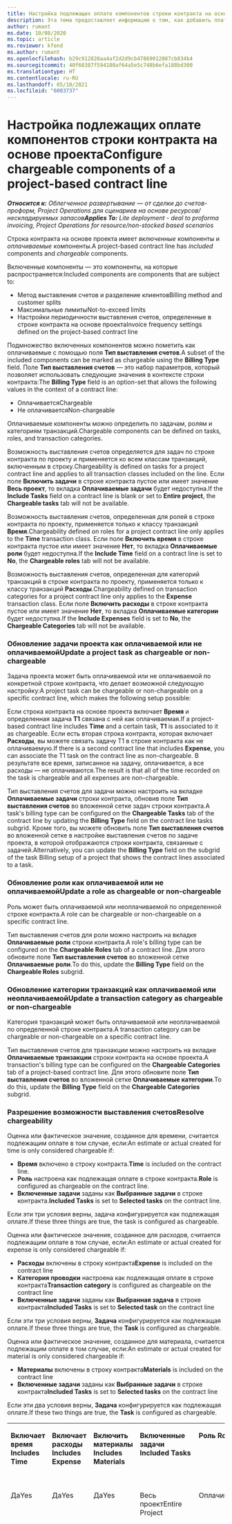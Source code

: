 ```yaml
---
title: Настройка подлежащих оплате компонентов строки контракта на основе проекта
description: Эта тема предоставляет информацию о том, как добавить платные компоненты в строки контракта в Project Operations.
author: rumant
ms.date: 10/08/2020
ms.topic: article
ms.reviewer: kfend
ms.author: rumant
ms.openlocfilehash: b29c912828aa4af2d2d9cb47869012087cb834b4
ms.sourcegitcommit: 40f68387f594180af64a5e5c748b6efa188bd300
ms.translationtype: HT
ms.contentlocale: ru-RU
ms.lasthandoff: 05/10/2021
ms.locfileid: "6003737"
---
```

# <a name="configure-chargeable-components-of-a-project-based-contract-line"></a><span data-ttu-id="ccaec-103">Настройка подлежащих оплате компонентов строки контракта на основе проекта</span><span class="sxs-lookup"><span data-stu-id="ccaec-103">Configure chargeable components of a project-based contract line</span></span>

<span data-ttu-id="ccaec-104">_**Относится к:** Облегченное развертывание — от сделки до счетов-проформ, Project Operations для сценариев на основе ресурсов/нескладируемых запасов_</span><span class="sxs-lookup"><span data-stu-id="ccaec-104">_**Applies To:** Lite deployment - deal to proforma invoicing, Project Operations for resource/non-stocked based scenarios_</span></span>

<span data-ttu-id="ccaec-105">Строка контракта на основе проекта имеет *включенные* компоненты и *оплачиваемые* компоненты.</span><span class="sxs-lookup"><span data-stu-id="ccaec-105">A project-based contract line has *included* components and *chargeable* components.</span></span>

<span data-ttu-id="ccaec-106">Включенные компоненты — это компоненты, на которые распространяется:</span><span class="sxs-lookup"><span data-stu-id="ccaec-106">Included components are components that are subject to:</span></span>

  - <span data-ttu-id="ccaec-107">Метод выставления счетов и разделение клиентов</span><span class="sxs-lookup"><span data-stu-id="ccaec-107">Billing method and customer splits</span></span>
  - <span data-ttu-id="ccaec-108">Максимальные лимиты</span><span class="sxs-lookup"><span data-stu-id="ccaec-108">Not-to-exceed limits</span></span> 
  - <span data-ttu-id="ccaec-109">Настройки периодичности выставления счетов, определенные в строке контракта на основе проекта</span><span class="sxs-lookup"><span data-stu-id="ccaec-109">Invoice frequency settings defined on the project-based contract line</span></span>

<span data-ttu-id="ccaec-110">Подмножество включенных компонентов можно пометить как оплачиваемые с помощью поля **Тип выставления счетов**.</span><span class="sxs-lookup"><span data-stu-id="ccaec-110">A subset of the included components can be marked as chargeable using the **Billing Type** field.</span></span> <span data-ttu-id="ccaec-111">Поле **Тип выставления счетов** — это набор параметров, который позволяет использовать следующие значения в контексте строки контракта:</span><span class="sxs-lookup"><span data-stu-id="ccaec-111">The **Billing Type** field is an option-set that allows the following values in the context of a contract line:</span></span>

  - <span data-ttu-id="ccaec-112">Оплачивается</span><span class="sxs-lookup"><span data-stu-id="ccaec-112">Chargeable</span></span>
  - <span data-ttu-id="ccaec-113">Не оплачивается</span><span class="sxs-lookup"><span data-stu-id="ccaec-113">Non-chargeable</span></span>

<span data-ttu-id="ccaec-114">Оплачиваемые компоненты можно определить по задачам, ролям и категориям транзакций.</span><span class="sxs-lookup"><span data-stu-id="ccaec-114">Chargeable components can be defined on tasks, roles, and transaction categories.</span></span>

<span data-ttu-id="ccaec-115">Возможность выставления счетов определяется для задач по строке контракта по проекту и применяется ко всем классам транзакций, включенным в строку.</span><span class="sxs-lookup"><span data-stu-id="ccaec-115">Chargeability is defined on tasks for a project contract line and applies to all transaction classes included on the line.</span></span> <span data-ttu-id="ccaec-116">Если поле **Включить задачи** в строке контракта пустое или имеет значение **Весь проект**, то вкладка **Оплачиваемые задачи** будет недоступна.</span><span class="sxs-lookup"><span data-stu-id="ccaec-116">If the **Include Tasks** field on a contract line is blank or set to **Entire project**, the **Chargeable tasks** tab will not be available.</span></span>

<span data-ttu-id="ccaec-117">Возможность выставления счетов, определенная для ролей в строке контракта по проекту, применяется только к классу транзакций **Время**.</span><span class="sxs-lookup"><span data-stu-id="ccaec-117">Chargeability defined on roles for a project contract line only applies to the **Time** transaction class.</span></span> <span data-ttu-id="ccaec-118">Если поле **Включить время** в строке контракта пустое или имеет значение **Нет**, то вкладка **Оплачиваемые роли** будет недоступна.</span><span class="sxs-lookup"><span data-stu-id="ccaec-118">If the **Include Time** field on a contract line is set to **No**, the **Chargeable roles** tab will not be available.</span></span>

<span data-ttu-id="ccaec-119">Возможность выставления счетов, определенная для категорий транзакций в строке контракта по проекту, применяется только к классу транзакций **Расходы**.</span><span class="sxs-lookup"><span data-stu-id="ccaec-119">Chargeability defined on transaction categories for a project contract line only applies to the **Expense** transaction class.</span></span> <span data-ttu-id="ccaec-120">Если поле **Включить расходы** в строке контракта пустое или имеет значение **Нет**, то вкладка **Оплачиваемые категории** будет недоступна.</span><span class="sxs-lookup"><span data-stu-id="ccaec-120">If the **Include Expenses** field is set to **No**, the **Chargeable Categories** tab will not be available.</span></span>

### <a name="update-a-project-task-as-chargeable-or-non-chargeable"></a><span data-ttu-id="ccaec-121">Обновление задачи проекта как оплачиваемой или не оплачиваемой</span><span class="sxs-lookup"><span data-stu-id="ccaec-121">Update a project task as chargeable or non-chargeable</span></span>

<span data-ttu-id="ccaec-122">Задача проекта может быть оплачиваемой или не оплачиваемой по конкретной строке контракта, что делает возможной следующую настройку:</span><span class="sxs-lookup"><span data-stu-id="ccaec-122">A project task can be chargeable or non-chargeable on a specific contract line, which makes the following setup possible:</span></span>

<span data-ttu-id="ccaec-123">Если строка контракта на основе проекта включает **Время** и определенная задача **T1** связана с ней как оплачиваемая.</span><span class="sxs-lookup"><span data-stu-id="ccaec-123">If a project-based contract line includes **Time** and a certain task, **T1** is associated to it as chargeable.</span></span> <span data-ttu-id="ccaec-124">Если есть вторая строка контракта, которая включает **Расходы**, вы можете связать задачу T1 в строке контракта как не оплачиваемую.</span><span class="sxs-lookup"><span data-stu-id="ccaec-124">If there is a second contract line that includes **Expense**, you can associate the T1 task on the contract line as non-chargeable.</span></span> <span data-ttu-id="ccaec-125">В результате все время, записанное на задачу, оплачивается, а все расходы — не оплачиваются.</span><span class="sxs-lookup"><span data-stu-id="ccaec-125">The result is that all of the time recorded on the task is chargeable and all expenses are non-chargeable.</span></span>

<span data-ttu-id="ccaec-126">Тип выставления счетов для задачи можно настроить на вкладке **Оплачиваемые задачи** строки контракта, обновив поле **Тип выставления счетов** во вложенной сетке задач строки контракта.</span><span class="sxs-lookup"><span data-stu-id="ccaec-126">A task's billing type can be configured on the **Chargeable Tasks** tab of the contract line by updating the **Billing Type** field on the contract line tasks subgrid.</span></span> <span data-ttu-id="ccaec-127">Кроме того, вы можете обновить поле **Тип выставления счетов** во вложенной сетке в настройке выставления счетов по задаче проекта, в которой отображаются строки контракта, связанные с задачей.</span><span class="sxs-lookup"><span data-stu-id="ccaec-127">Alternatively, you can update the **Billing Type** field on the subgrid of the task Billing setup of a project that shows the contract lines associated to a task.</span></span>

### <a name="update-a-role-as-chargeable-or-non-chargeable"></a><span data-ttu-id="ccaec-128">Обновление роли как оплачиваемой или не оплачиваемой</span><span class="sxs-lookup"><span data-stu-id="ccaec-128">Update a role as chargeable or non-chargeable</span></span>

<span data-ttu-id="ccaec-129">Роль может быть оплачиваемой или неоплачиваемой по определенной строке контракта.</span><span class="sxs-lookup"><span data-stu-id="ccaec-129">A role can be chargeable or non-chargeable on a specific contract line.</span></span>

<span data-ttu-id="ccaec-130">Тип выставления счетов для роли можно настроить на вкладке **Оплачиваемые роли** строки контракта.</span><span class="sxs-lookup"><span data-stu-id="ccaec-130">A role's billing type can be configured on the **Chargeable Roles** tab of a contract line.</span></span> <span data-ttu-id="ccaec-131">Для этого обновите поле **Тип выставления счетов** во вложенной сетке **Оплачиваемые роли**.</span><span class="sxs-lookup"><span data-stu-id="ccaec-131">To do this, update the **Billing Type** field on the **Chargeable Roles** subgrid.</span></span>

### <a name="update-a-transaction-category-as-chargeable-or-non-chargeable"></a><span data-ttu-id="ccaec-132">Обновление категории транзакций как оплачиваемой или неоплачиваемой</span><span class="sxs-lookup"><span data-stu-id="ccaec-132">Update a transaction category as chargeable or non-chargeable</span></span>

<span data-ttu-id="ccaec-133">Категория транзакций может быть оплачиваемой или неоплачиваемой по определенной строке контракта.</span><span class="sxs-lookup"><span data-stu-id="ccaec-133">A transaction category can be chargeable or non-chargeable on a specific contract line.</span></span>

<span data-ttu-id="ccaec-134">Тип выставления счетов для транзакции можно настроить на вкладке **Оплачиваемые транзакции** строки контракта на основе проекта.</span><span class="sxs-lookup"><span data-stu-id="ccaec-134">A transaction's billing type can be configured on the **Chargeable Categories** tab of a project-based contract line.</span></span> <span data-ttu-id="ccaec-135">Для этого обновите поле **Тип выставления счетов** во вложенной сетке **Оплачиваемые категории**.</span><span class="sxs-lookup"><span data-stu-id="ccaec-135">To do this, update the **Billing Type** field on the **Chargeable Categories** subgrid.</span></span>

### <a name="resolve-chargeability"></a><span data-ttu-id="ccaec-136">Разрешение возможности выставления счетов</span><span class="sxs-lookup"><span data-stu-id="ccaec-136">Resolve chargeability</span></span>

<span data-ttu-id="ccaec-137">Оценка или фактическое значение, созданное для времени, считается подлежащим оплате в том случае, если:</span><span class="sxs-lookup"><span data-stu-id="ccaec-137">An estimate or actual created for time is only considered chargeable if:</span></span>

   - <span data-ttu-id="ccaec-138">**Время** включено в строку контракта.</span><span class="sxs-lookup"><span data-stu-id="ccaec-138">**Time** is included on the contract line.</span></span>
   - <span data-ttu-id="ccaec-139">**Роль** настроена как подлежащая оплате в строке контракта.</span><span class="sxs-lookup"><span data-stu-id="ccaec-139">**Role** is configured as chargeable on the contract line.</span></span>
   - <span data-ttu-id="ccaec-140">**Включенные задачи** заданы как **Выбранные задачи** в строке контракта.</span><span class="sxs-lookup"><span data-stu-id="ccaec-140">**Included Tasks** is set to **Selected tasks** on the contract line.</span></span>
 
 <span data-ttu-id="ccaec-141">Если эти три условия верны, задача конфигурируется как подлежащая оплате.</span><span class="sxs-lookup"><span data-stu-id="ccaec-141">If these three things are true, the task is configured as chargeable.</span></span> 

<span data-ttu-id="ccaec-142">Оценка или фактическое значение, созданное для расходов, считается подлежащим оплате в том случае, если:</span><span class="sxs-lookup"><span data-stu-id="ccaec-142">An estimate or actual created for expense is only considered chargeable if:</span></span>

   - <span data-ttu-id="ccaec-143">**Расходы** включены в строку контракта</span><span class="sxs-lookup"><span data-stu-id="ccaec-143">**Expense** is included on the contract line</span></span>
   - <span data-ttu-id="ccaec-144">**Категория проводки** настроена как подлежащая оплате в строке контракта</span><span class="sxs-lookup"><span data-stu-id="ccaec-144">**Transaction category** is configured as chargeable on the contract line</span></span>
   - <span data-ttu-id="ccaec-145">**Включенные задачи** заданы как **Выбранная задача** в строке контракта</span><span class="sxs-lookup"><span data-stu-id="ccaec-145">**Included Tasks** is set to **Selected task** on the contract line</span></span>
  
 <span data-ttu-id="ccaec-146">Если эти три условия верны, **Задача** конфигурируется как подлежащая оплате.</span><span class="sxs-lookup"><span data-stu-id="ccaec-146">If these three things are true, the **Task** is configured as chargeable.</span></span> 

<span data-ttu-id="ccaec-147">Оценка или фактическое значение, созданное для материала, считается подлежащим оплате в том случае, если:</span><span class="sxs-lookup"><span data-stu-id="ccaec-147">An estimate or actual created for material is only considered chargeable if:</span></span>

   - <span data-ttu-id="ccaec-148">**Материалы** включены в строку контракта</span><span class="sxs-lookup"><span data-stu-id="ccaec-148">**Materials** is included on the contract line</span></span>
   - <span data-ttu-id="ccaec-149">**Включенные задачи** заданы как **Выбранные задачи** в строке контракта</span><span class="sxs-lookup"><span data-stu-id="ccaec-149">**Included Tasks** is set to **Selected tasks** on the contract line</span></span>

<span data-ttu-id="ccaec-150">Если эти два условия верны, **Задача** конфигурируется как подлежащая оплате.</span><span class="sxs-lookup"><span data-stu-id="ccaec-150">If these two things are true, the **Task** is configured as chargeable.</span></span> 

<table border="0" cellspacing="0" cellpadding="0">
    <tbody>
        <tr>
            <td width="70" valign="top">
                <p><span data-ttu-id="ccaec-151">
                    <strong>Включает время</strong>
                </span><span class="sxs-lookup"><span data-stu-id="ccaec-151">
                    <strong>Includes Time</strong>
                </span></span></p>
            </td>
            <td width="78" valign="top">
                <p><span data-ttu-id="ccaec-152">
                    <strong>Включает расходы</strong>
                    <strong></strong>
                </span><span class="sxs-lookup"><span data-stu-id="ccaec-152">
                    <strong>Includes Expense</strong>
                    <strong></strong>
                </span></span></p>
            </td>
            <td width="63" valign="top">
                <p><span data-ttu-id="ccaec-153">
                    <strong>Включить материалы</strong>
                    <strong></strong>
                </span><span class="sxs-lookup"><span data-stu-id="ccaec-153">
                    <strong>Includes Materials</strong>
                    <strong></strong>
                </span></span></p>
            </td>
            <td width="75" valign="top">
                <p><span data-ttu-id="ccaec-154">
                    <strong>Включенные задачи</strong>
                    <strong></strong>
                </span><span class="sxs-lookup"><span data-stu-id="ccaec-154">
                    <strong>Included Tasks</strong>
                    <strong></strong>
                </span></span></p>
            </td>
            <td width="65" valign="top">
                <p><span data-ttu-id="ccaec-155">
                    <strong>Роль</strong>
                    <strong></strong>
                </span><span class="sxs-lookup"><span data-stu-id="ccaec-155">
                    <strong>Role</strong>
                    <strong></strong>
                </span></span></p>
            </td>
            <td width="70" valign="top">
                <p><span data-ttu-id="ccaec-156">
                    <strong>Категория</strong>
                    <strong></strong>
                </span><span class="sxs-lookup"><span data-stu-id="ccaec-156">
                    <strong>Category</strong>
                    <strong></strong>
                </span></span></p>
            </td>
            <td width="65" valign="top">
                <p><span data-ttu-id="ccaec-157">
                    <strong>Задача</strong>
                    <strong></strong>
                </span><span class="sxs-lookup"><span data-stu-id="ccaec-157">
                    <strong>Task</strong>
                    <strong></strong>
                </span></span></p>
            </td>
            <td width="350" valign="top">
                <p><span data-ttu-id="ccaec-158">
                    <strong>Влияние возможности оплаты</strong>
                </span><span class="sxs-lookup"><span data-stu-id="ccaec-158">
                    <strong>Chargeability impact</strong>
                </span></span></p>
            </td>
        </tr>
        <tr>
            <td width="70" valign="top">
                <p>
<span data-ttu-id="ccaec-159">Да</span><span class="sxs-lookup"><span data-stu-id="ccaec-159">Yes</span></span> </p>
            </td>
            <td width="78" valign="top">
                <p>
<span data-ttu-id="ccaec-160">Да</span><span class="sxs-lookup"><span data-stu-id="ccaec-160">Yes</span></span> </p>
            </td>
            <td width="63" valign="top">
                <p>
<span data-ttu-id="ccaec-161">Да</span><span class="sxs-lookup"><span data-stu-id="ccaec-161">Yes</span></span> </p>
            </td>
            <td width="75" valign="top">
                <p>
<span data-ttu-id="ccaec-162">Весь проект</span><span class="sxs-lookup"><span data-stu-id="ccaec-162">Entire Project</span></span> </p>
            </td>
            <td width="65" valign="top">
                <p>
<span data-ttu-id="ccaec-163">Оплачивается</span><span class="sxs-lookup"><span data-stu-id="ccaec-163">Chargeable</span></span> </p>
            </td>
            <td width="70" valign="top">
                <p>
<span data-ttu-id="ccaec-164">Оплачивается</span><span class="sxs-lookup"><span data-stu-id="ccaec-164">Chargeable</span></span> </p>
            </td>
            <td width="65" valign="top">
                <p>
<span data-ttu-id="ccaec-165">Не может быть установлено</span><span class="sxs-lookup"><span data-stu-id="ccaec-165">Can't be set</span></span> </p>
            </td>
            <td width="350" valign="top">
                <p>
<span data-ttu-id="ccaec-166">Выставление счетов за фактическое время: <strong>Оплачивается</strong>
                </span><span class="sxs-lookup"><span data-stu-id="ccaec-166">Billing on a time actual: <strong>Chargeable</strong>
                </span></span></p>
                <p>
<span data-ttu-id="ccaec-167">Тип выставления счетов за фактические расходы: <strong>Оплачивается</strong>
                </span><span class="sxs-lookup"><span data-stu-id="ccaec-167">Billing type on expense actual: <strong>Chargeable</strong>
                </span></span></p>
                <p>
<span data-ttu-id="ccaec-168">Тип выставления счетов за фактические материалы: <strong>Оплачивается</strong>
                </span><span class="sxs-lookup"><span data-stu-id="ccaec-168">Billing type on material actual: <strong>Chargeable</strong>
                </span></span></p>
            </td>
        </tr>
        <tr>
            <td width="70" valign="top">
                <p>
<span data-ttu-id="ccaec-169">Да</span><span class="sxs-lookup"><span data-stu-id="ccaec-169">Yes</span></span> </p>
            </td>
            <td width="78" valign="top">
                <p>
<span data-ttu-id="ccaec-170">Да</span><span class="sxs-lookup"><span data-stu-id="ccaec-170">Yes</span></span> </p>
            </td>
            <td width="63" valign="top">
                <p>
<span data-ttu-id="ccaec-171">Да</span><span class="sxs-lookup"><span data-stu-id="ccaec-171">Yes</span></span> </p>
            </td>
            <td width="75" valign="top">
                <p>
<span data-ttu-id="ccaec-172">Только выбранные задачи</span><span class="sxs-lookup"><span data-stu-id="ccaec-172">Selected tasks only</span></span> </p>
            </td>
            <td width="65" valign="top">
                <p>
<span data-ttu-id="ccaec-173">Оплачивается</span><span class="sxs-lookup"><span data-stu-id="ccaec-173">Chargeable</span></span> </p>
            </td>
            <td width="70" valign="top">
                <p>
<span data-ttu-id="ccaec-174">Оплачивается</span><span class="sxs-lookup"><span data-stu-id="ccaec-174">Chargeable</span></span> </p>
            </td>
            <td width="65" valign="top">
                <p>
<span data-ttu-id="ccaec-175">Оплачивается</span><span class="sxs-lookup"><span data-stu-id="ccaec-175">Chargeable</span></span> </p>
            </td>
            <td width="350" valign="top">
                <p>
<span data-ttu-id="ccaec-176">Выставление счетов за фактическое время: <strong>Оплачивается</strong>
                </span><span class="sxs-lookup"><span data-stu-id="ccaec-176">Billing on a time actual: <strong>Chargeable</strong>
                </span></span></p>
                <p>
<span data-ttu-id="ccaec-177">Тип выставления счетов за фактические расходы: <strong>Оплачивается</strong>
                </span><span class="sxs-lookup"><span data-stu-id="ccaec-177">Billing type on expense actual: <strong>Chargeable</strong>
                </span></span></p>
                <p>
<span data-ttu-id="ccaec-178">Тип выставления счетов за фактические материалы: <strong>Оплачивается</strong>
                </span><span class="sxs-lookup"><span data-stu-id="ccaec-178">Billing type on material actual: <strong>Chargeable</strong>
                </span></span></p>
            </td>
        </tr>
        <tr>
            <td width="70" valign="top">
                <p>
<span data-ttu-id="ccaec-179">Да</span><span class="sxs-lookup"><span data-stu-id="ccaec-179">Yes</span></span> </p>
            </td>
            <td width="78" valign="top">
                <p>
<span data-ttu-id="ccaec-180">Да</span><span class="sxs-lookup"><span data-stu-id="ccaec-180">Yes</span></span> </p>
            </td>
            <td width="63" valign="top">
                <p>
<span data-ttu-id="ccaec-181">Да</span><span class="sxs-lookup"><span data-stu-id="ccaec-181">Yes</span></span> </p>
            </td>
            <td width="75" valign="top">
                <p>
<span data-ttu-id="ccaec-182">Только выбранные задачи</span><span class="sxs-lookup"><span data-stu-id="ccaec-182">Selected tasks only</span></span> </p>
            </td>
            <td width="65" valign="top">
                <p><span data-ttu-id="ccaec-183">
                    <strong>Не оплачивается</strong>
                </span><span class="sxs-lookup"><span data-stu-id="ccaec-183">
                    <strong>Non - Chargeable</strong>
                </span></span></p>
            </td>
            <td width="70" valign="top">
                <p>
<span data-ttu-id="ccaec-184">Оплачивается</span><span class="sxs-lookup"><span data-stu-id="ccaec-184">Chargeable</span></span> </p>
            </td>
            <td width="65" valign="top">
                <p>
<span data-ttu-id="ccaec-185">Оплачивается</span><span class="sxs-lookup"><span data-stu-id="ccaec-185">Chargeable</span></span> </p>
            </td>
            <td width="350" valign="top">
                <p>
<span data-ttu-id="ccaec-186">Выставления счетов за фактическое время: <strong>Не оплачивается</strong>
                </span><span class="sxs-lookup"><span data-stu-id="ccaec-186">Billing on a time actual: <strong>Non-Chargeable</strong>
                </span></span></p>
                <p>
<span data-ttu-id="ccaec-187">Тип выставления счетов за фактические расходы: Оплачивается</span><span class="sxs-lookup"><span data-stu-id="ccaec-187">Billing type on expense actual: Chargeable</span></span> </p>
                <p>
<span data-ttu-id="ccaec-188">Тип выставления счетов за фактические материалы: Оплачивается</span><span class="sxs-lookup"><span data-stu-id="ccaec-188">Billing type on material actual: Chargeable</span></span> </p>
            </td>
        </tr>
        <tr>
            <td width="70" valign="top">
                <p>
<span data-ttu-id="ccaec-189">Да</span><span class="sxs-lookup"><span data-stu-id="ccaec-189">Yes</span></span> </p>
            </td>
            <td width="78" valign="top">
                <p>
<span data-ttu-id="ccaec-190">Да</span><span class="sxs-lookup"><span data-stu-id="ccaec-190">Yes</span></span> </p>
            </td>
            <td width="63" valign="top">
                <p>
<span data-ttu-id="ccaec-191">Да</span><span class="sxs-lookup"><span data-stu-id="ccaec-191">Yes</span></span> </p>
            </td>
            <td width="75" valign="top">
                <p>
<span data-ttu-id="ccaec-192">Только выбранные задачи</span><span class="sxs-lookup"><span data-stu-id="ccaec-192">Selected tasks only</span></span> </p>
            </td>
            <td width="65" valign="top">
                <p>
<span data-ttu-id="ccaec-193">Оплачивается</span><span class="sxs-lookup"><span data-stu-id="ccaec-193">Chargeable</span></span> </p>
            </td>
            <td width="70" valign="top">
                <p>
<span data-ttu-id="ccaec-194">Оплачивается</span><span class="sxs-lookup"><span data-stu-id="ccaec-194">Chargeable</span></span> </p>
            </td>
            <td width="65" valign="top">
                <p><span data-ttu-id="ccaec-195">
                    <strong>Не оплачивается</strong>
                </span><span class="sxs-lookup"><span data-stu-id="ccaec-195">
                    <strong>Non-Chargeable</strong>
                </span></span></p>
            </td>
            <td width="350" valign="top">
                <p>
<span data-ttu-id="ccaec-196">Выставления счетов за фактическое время: <strong>Не оплачивается</strong>
                </span><span class="sxs-lookup"><span data-stu-id="ccaec-196">Billing on a time actual: <strong>Non-Chargeable</strong>
                </span></span></p>
                <p>
<span data-ttu-id="ccaec-197">Тип выставления счетов за фактические расходы: <strong>Не оплачивается</strong>
                </span><span class="sxs-lookup"><span data-stu-id="ccaec-197">Billing type on expense actual: <strong>Non-Chargeable</strong>
                </span></span></p>
                <p>
<span data-ttu-id="ccaec-198">Тип выставления счетов за фактические материалы: <strong>Не оплачивается</strong>
                </span><span class="sxs-lookup"><span data-stu-id="ccaec-198">Billing type on material actual: <strong>Non-Chargeable</strong>
                </span></span></p>
            </td>
        </tr>
        <tr>
            <td width="70" valign="top">
                <p>
<span data-ttu-id="ccaec-199">Да</span><span class="sxs-lookup"><span data-stu-id="ccaec-199">Yes</span></span> </p>
            </td>
            <td width="78" valign="top">
                <p>
<span data-ttu-id="ccaec-200">Да</span><span class="sxs-lookup"><span data-stu-id="ccaec-200">Yes</span></span> </p>
            </td>
            <td width="63" valign="top">
                <p>
<span data-ttu-id="ccaec-201">Да</span><span class="sxs-lookup"><span data-stu-id="ccaec-201">Yes</span></span> </p>
            </td>
            <td width="75" valign="top">
                <p>
<span data-ttu-id="ccaec-202">Только выбранные задачи</span><span class="sxs-lookup"><span data-stu-id="ccaec-202">Selected tasks only</span></span> </p>
            </td>
            <td width="65" valign="top">
                <p><span data-ttu-id="ccaec-203">
                    <strong>Не оплачивается</strong>
                </span><span class="sxs-lookup"><span data-stu-id="ccaec-203">
                    <strong>Non-Chargeable</strong>
                </span></span></p>
            </td>
            <td width="70" valign="top">
                <p>
<span data-ttu-id="ccaec-204">Оплачивается</span><span class="sxs-lookup"><span data-stu-id="ccaec-204">Chargeable</span></span> </p>
            </td>
            <td width="65" valign="top">
                <p><span data-ttu-id="ccaec-205">
                    <strong>Не оплачивается</strong>
                </span><span class="sxs-lookup"><span data-stu-id="ccaec-205">
                    <strong>Non- Chargeable</strong>
                </span></span></p>
            </td>
            <td width="350" valign="top">
                <p>
<span data-ttu-id="ccaec-206">Выставления счетов за фактическое время: <strong>Не оплачивается</strong>
                </span><span class="sxs-lookup"><span data-stu-id="ccaec-206">Billing on a time actual: <strong>Non-Chargeable</strong>
                </span></span></p>
                <p>
<span data-ttu-id="ccaec-207">Тип выставления счетов за фактические расходы: <strong>Не оплачивается</strong>
                </span><span class="sxs-lookup"><span data-stu-id="ccaec-207">Billing type on expense actual: <strong>Non-Chargeable</strong>
                </span></span></p>
                <p>
<span data-ttu-id="ccaec-208">Тип выставления счетов за фактические материалы: <strong>Не оплачивается</strong>
                </span><span class="sxs-lookup"><span data-stu-id="ccaec-208">Billing type on material actual: <strong> Non-Chargeable</strong>
                </span></span></p>
            </td>
        </tr>
        <tr>
            <td width="70" valign="top">
                <p>
<span data-ttu-id="ccaec-209">Да</span><span class="sxs-lookup"><span data-stu-id="ccaec-209">Yes</span></span> </p>
            </td>
            <td width="78" valign="top">
                <p>
<span data-ttu-id="ccaec-210">Да</span><span class="sxs-lookup"><span data-stu-id="ccaec-210">Yes</span></span> </p>
            </td>
            <td width="63" valign="top">
                <p>
<span data-ttu-id="ccaec-211">Да</span><span class="sxs-lookup"><span data-stu-id="ccaec-211">Yes</span></span> </p>
            </td>
            <td width="75" valign="top">
                <p>
<span data-ttu-id="ccaec-212">Только выбранные задачи</span><span class="sxs-lookup"><span data-stu-id="ccaec-212">Selected tasks only</span></span> </p>
            </td>
            <td width="65" valign="top">
                <p><span data-ttu-id="ccaec-213">
                    <strong>Не оплачивается</strong>
                </span><span class="sxs-lookup"><span data-stu-id="ccaec-213">
                    <strong>Non-Chargeable</strong>
                </span></span></p>
            </td>
            <td width="70" valign="top">
                <p><span data-ttu-id="ccaec-214">
                    <strong>Не оплачивается</strong>
                </span><span class="sxs-lookup"><span data-stu-id="ccaec-214">
                    <strong>Non-Chargeable</strong>
                </span></span></p>
            </td>
            <td width="65" valign="top">
                <p>
<span data-ttu-id="ccaec-215">Оплачивается</span><span class="sxs-lookup"><span data-stu-id="ccaec-215">Chargeable</span></span> </p>
            </td>
            <td width="350" valign="top">
                <p>
<span data-ttu-id="ccaec-216">Выставления счетов за фактическое время: <strong>Не оплачивается</strong>
                </span><span class="sxs-lookup"><span data-stu-id="ccaec-216">Billing on a time actual: <strong>Non-Chargeable</strong>
                </span></span></p>
                <p>
<span data-ttu-id="ccaec-217">Тип выставления счетов за фактические расходы: <strong>Не оплачивается</strong>
                </span><span class="sxs-lookup"><span data-stu-id="ccaec-217">Billing type on expense actual: <strong> Non-Chargeable</strong>
                </span></span></p>
                <p>
<span data-ttu-id="ccaec-218">Тип выставления счетов за фактические материалы: Оплачивается</span><span class="sxs-lookup"><span data-stu-id="ccaec-218">Billing type on material actual: Chargeable</span></span> </p>
            </td>
        </tr>
        <tr>
            <td width="70" valign="top">
                <p><span data-ttu-id="ccaec-219">
                    <strong>No</strong>
                </span><span class="sxs-lookup"><span data-stu-id="ccaec-219">
                    <strong>No</strong>
                </span></span></p>
            </td>
            <td width="78" valign="top">
                <p>
<span data-ttu-id="ccaec-220">Да</span><span class="sxs-lookup"><span data-stu-id="ccaec-220">Yes</span></span> </p>
            </td>
            <td width="63" valign="top">
                <p>
<span data-ttu-id="ccaec-221">Да</span><span class="sxs-lookup"><span data-stu-id="ccaec-221">Yes</span></span> </p>
            </td>
            <td width="75" valign="top">
                <p>
<span data-ttu-id="ccaec-222">Весь проект</span><span class="sxs-lookup"><span data-stu-id="ccaec-222">Entire Project</span></span> </p>
            </td>
            <td width="65" valign="top">
                <p>
<span data-ttu-id="ccaec-223">Не может быть установлено</span><span class="sxs-lookup"><span data-stu-id="ccaec-223">Can't be set</span></span> </p>
            </td>
            <td width="70" valign="top">
                <p><span data-ttu-id="ccaec-224">
                    <strong>Оплачивается</strong>
                </span><span class="sxs-lookup"><span data-stu-id="ccaec-224">
                    <strong>Chargeable</strong>
                </span></span></p>
            </td>
            <td width="65" valign="top">
                <p>
<span data-ttu-id="ccaec-225">Не может быть установлено</span><span class="sxs-lookup"><span data-stu-id="ccaec-225">Can't be set</span></span> </p>
            </td>
            <td width="350" valign="top">
                <p>
<span data-ttu-id="ccaec-226">Выставления счетов за фактическое время: <strong>Недоступно</strong>
                </span><span class="sxs-lookup"><span data-stu-id="ccaec-226">Billing on a time actual: <strong>Not available</strong>
                </span></span></p>
                <p>
<span data-ttu-id="ccaec-227">Тип выставления счетов за фактические расходы: Оплачивается</span><span class="sxs-lookup"><span data-stu-id="ccaec-227">Billing type on expense actual: Chargeable</span></span> </p>
                <p>
<span data-ttu-id="ccaec-228">Тип выставления счетов за фактические материалы: Оплачивается</span><span class="sxs-lookup"><span data-stu-id="ccaec-228">Billing type on material actual: Chargeable</span></span> </p>
            </td>
        </tr>
        <tr>
            <td width="70" valign="top">
                <p><span data-ttu-id="ccaec-229">
                    <strong>No</strong>
                </span><span class="sxs-lookup"><span data-stu-id="ccaec-229">
                    <strong>No</strong>
                </span></span></p>
            </td>
            <td width="78" valign="top">
                <p>
<span data-ttu-id="ccaec-230">Да</span><span class="sxs-lookup"><span data-stu-id="ccaec-230">Yes</span></span> </p>
            </td>
            <td width="63" valign="top">
                <p>
<span data-ttu-id="ccaec-231">Да</span><span class="sxs-lookup"><span data-stu-id="ccaec-231">Yes</span></span> </p>
            </td>
            <td width="75" valign="top">
                <p>
<span data-ttu-id="ccaec-232">Весь проект</span><span class="sxs-lookup"><span data-stu-id="ccaec-232">Entire Project</span></span> </p>
            </td>
            <td width="65" valign="top">
                <p>
<span data-ttu-id="ccaec-233">Не может быть установлено</span><span class="sxs-lookup"><span data-stu-id="ccaec-233">Can't be set</span></span> </p>
            </td>
            <td width="70" valign="top">
                <p><span data-ttu-id="ccaec-234">
                    <strong>Не оплачивается</strong>
                </span><span class="sxs-lookup"><span data-stu-id="ccaec-234">
                    <strong>Non-Chargeable</strong>
                </span></span></p>
            </td>
            <td width="65" valign="top">
                <p>
<span data-ttu-id="ccaec-235">Не может быть установлено</span><span class="sxs-lookup"><span data-stu-id="ccaec-235">Can't be set</span></span> </p>
            </td>
            <td width="350" valign="top">
                <p>
<span data-ttu-id="ccaec-236">Выставления счетов за фактическое время: <strong>Недоступно</strong>
                </span><span class="sxs-lookup"><span data-stu-id="ccaec-236">Billing on a time actual: <strong>Not available</strong>
                </span></span></p>
                <p>
<span data-ttu-id="ccaec-237">Тип выставления счетов за фактические расходы: <strong>Не оплачивается</strong>
                </span><span class="sxs-lookup"><span data-stu-id="ccaec-237">Billing type on expense actual: <strong> Non-chargeable</strong>
                </span></span></p>
                <p>
<span data-ttu-id="ccaec-238">Тип выставления счетов за фактические материалы: Оплачивается</span><span class="sxs-lookup"><span data-stu-id="ccaec-238">Billing type on material actual: Chargeable</span></span> </p>
            </td>
        </tr>
        <tr>
            <td width="70" valign="top">
                <p>
<span data-ttu-id="ccaec-239">Да</span><span class="sxs-lookup"><span data-stu-id="ccaec-239">Yes</span></span> </p>
            </td>
            <td width="78" valign="top">
                <p><span data-ttu-id="ccaec-240">
                    <strong>No</strong>
                </span><span class="sxs-lookup"><span data-stu-id="ccaec-240">
                    <strong>No</strong>
                </span></span></p>
            </td>
            <td width="63" valign="top">
                <p>
<span data-ttu-id="ccaec-241">Да</span><span class="sxs-lookup"><span data-stu-id="ccaec-241">Yes</span></span> </p>
            </td>
            <td width="75" valign="top">
                <p>
<span data-ttu-id="ccaec-242">Весь проект</span><span class="sxs-lookup"><span data-stu-id="ccaec-242">Entire Project</span></span> </p>
            </td>
            <td width="65" valign="top">
                <p>
<span data-ttu-id="ccaec-243">Оплачивается</span><span class="sxs-lookup"><span data-stu-id="ccaec-243">Chargeable</span></span> </p>
            </td>
            <td width="70" valign="top">
                <p>
<span data-ttu-id="ccaec-244">Не может быть установлено</span><span class="sxs-lookup"><span data-stu-id="ccaec-244">Can't be set</span></span> </p>
            </td>
            <td width="65" valign="top">
                <p>
<span data-ttu-id="ccaec-245">Не может быть установлено</span><span class="sxs-lookup"><span data-stu-id="ccaec-245">Can't be set</span></span> </p>
            </td>
            <td width="350" valign="top">
                <p>
<span data-ttu-id="ccaec-246">Выставления счетов за фактическое время: Оплачивается</span><span class="sxs-lookup"><span data-stu-id="ccaec-246">Billing on a time actual: Chargeable</span></span> </p>
                <p>
<span data-ttu-id="ccaec-247">Тип выставления счетов за фактические расходы: <strong>Недоступно</strong>
                </span><span class="sxs-lookup"><span data-stu-id="ccaec-247">Billing type on expense actual:<strong> Not available</strong>
                </span></span></p>
                <p>
<span data-ttu-id="ccaec-248">Тип выставления счетов за фактические материалы: Оплачивается</span><span class="sxs-lookup"><span data-stu-id="ccaec-248">Billing type on material actual: Chargeable</span></span> </p>
            </td>
        </tr>
        <tr>
            <td width="70" valign="top">
                <p>
<span data-ttu-id="ccaec-249">Да</span><span class="sxs-lookup"><span data-stu-id="ccaec-249">Yes</span></span> </p>
            </td>
            <td width="78" valign="top">
                <p><span data-ttu-id="ccaec-250">
                    <strong>No</strong>
                </span><span class="sxs-lookup"><span data-stu-id="ccaec-250">
                    <strong>No</strong>
                </span></span></p>
            </td>
            <td width="63" valign="top">
                <p>
<span data-ttu-id="ccaec-251">Да</span><span class="sxs-lookup"><span data-stu-id="ccaec-251">Yes</span></span> </p>
            </td>
            <td width="75" valign="top">
                <p>
<span data-ttu-id="ccaec-252">Весь проект</span><span class="sxs-lookup"><span data-stu-id="ccaec-252">Entire Project</span></span> </p>
            </td>
            <td width="65" valign="top">
                <p><span data-ttu-id="ccaec-253">
                    <strong>Не оплачивается</strong>
                </span><span class="sxs-lookup"><span data-stu-id="ccaec-253">
                    <strong>Non-Chargeable</strong>
                </span></span></p>
            </td>
            <td width="70" valign="top">
                <p>
<span data-ttu-id="ccaec-254">Не может быть установлено</span><span class="sxs-lookup"><span data-stu-id="ccaec-254">Can't be set</span></span> </p>
            </td>
            <td width="65" valign="top">
                <p>
<span data-ttu-id="ccaec-255">Не может быть установлено</span><span class="sxs-lookup"><span data-stu-id="ccaec-255">Can't be set</span></span> </p>
            </td>
            <td width="350" valign="top">
                <p>
<span data-ttu-id="ccaec-256">Выставления счетов за фактическое время: <strong>Не оплачивается</strong>
                </span><span class="sxs-lookup"><span data-stu-id="ccaec-256">Billing on a time actual: <strong>Non-chargeable </strong>
                </span></span></p>
                <p>
<span data-ttu-id="ccaec-257">Тип выставления счетов за фактические расходы: <strong>Недоступно</strong>
                </span><span class="sxs-lookup"><span data-stu-id="ccaec-257">Billing type on expense actual:<strong> Not available</strong>
                </span></span></p>
                <p>
<span data-ttu-id="ccaec-258">Тип выставления счетов за фактические материалы: Оплачивается</span><span class="sxs-lookup"><span data-stu-id="ccaec-258">Billing type on material actual: Chargeable</span></span> </p>
            </td>
        </tr>
        <tr>
            <td width="70" valign="top">
                <p>
<span data-ttu-id="ccaec-259">Да</span><span class="sxs-lookup"><span data-stu-id="ccaec-259">Yes</span></span> </p>
            </td>
            <td width="78" valign="top">
                <p>
<span data-ttu-id="ccaec-260">Да</span><span class="sxs-lookup"><span data-stu-id="ccaec-260">Yes</span></span> </p>
            </td>
            <td width="63" valign="top">
                <p><span data-ttu-id="ccaec-261">
                    <strong>No</strong>
                </span><span class="sxs-lookup"><span data-stu-id="ccaec-261">
                    <strong>No</strong>
                </span></span></p>
            </td>
            <td width="75" valign="top">
                <p>
<span data-ttu-id="ccaec-262">Весь проект</span><span class="sxs-lookup"><span data-stu-id="ccaec-262">Entire Project</span></span> </p>
            </td>
            <td width="65" valign="top">
                <p>
<span data-ttu-id="ccaec-263">Оплачивается</span><span class="sxs-lookup"><span data-stu-id="ccaec-263">Chargeable</span></span> </p>
            </td>
            <td width="70" valign="top">
                <p>
<span data-ttu-id="ccaec-264">Оплачивается</span><span class="sxs-lookup"><span data-stu-id="ccaec-264">Chargeable</span></span> </p>
            </td>
            <td width="65" valign="top">
                <p>
<span data-ttu-id="ccaec-265">Не может быть установлено</span><span class="sxs-lookup"><span data-stu-id="ccaec-265">Can't be set</span></span> </p>
            </td>
            <td width="350" valign="top">
                <p>
<span data-ttu-id="ccaec-266">Выставления счетов за фактическое время: Оплачивается</span><span class="sxs-lookup"><span data-stu-id="ccaec-266">Billing on a time actual: Chargeable</span></span> </p>
                <p>
<span data-ttu-id="ccaec-267">Тип выставления счетов за фактические расходы: Оплачивается</span><span class="sxs-lookup"><span data-stu-id="ccaec-267">Billing type on expense actual: Chargeable</span></span> </p>
                <p>
<span data-ttu-id="ccaec-268">Тип выставления счетов за фактические материалы: <strong>Недоступно</strong>
                </span><span class="sxs-lookup"><span data-stu-id="ccaec-268">Billing type on material actual: <strong> Not available</strong>
                </span></span></p>
            </td>
        </tr>
        <tr>
            <td width="70" valign="top">
                <p>
<span data-ttu-id="ccaec-269">Да</span><span class="sxs-lookup"><span data-stu-id="ccaec-269">Yes</span></span> </p>
            </td>
            <td width="78" valign="top">
                <p>
<span data-ttu-id="ccaec-270">Да</span><span class="sxs-lookup"><span data-stu-id="ccaec-270">Yes</span></span> </p>
            </td>
            <td width="63" valign="top">
                <p><span data-ttu-id="ccaec-271">
                    <strong>No</strong>
                </span><span class="sxs-lookup"><span data-stu-id="ccaec-271">
                    <strong>No</strong>
                </span></span></p>
            </td>
            <td width="75" valign="top">
                <p>
<span data-ttu-id="ccaec-272">Весь проект</span><span class="sxs-lookup"><span data-stu-id="ccaec-272">Entire Project</span></span> </p>
            </td>
            <td width="65" valign="top">
                <p><span data-ttu-id="ccaec-273">
                    <strong>Не оплачивается</strong>
                </span><span class="sxs-lookup"><span data-stu-id="ccaec-273">
                    <strong>Non-Chargeable</strong>
                </span></span></p>
            </td>
            <td width="70" valign="top">
                <p><span data-ttu-id="ccaec-274">
                    <strong>Не оплачивается</strong>
                </span><span class="sxs-lookup"><span data-stu-id="ccaec-274">
                    <strong>Non-chargeable</strong>
                </span></span></p>
            </td>
            <td width="65" valign="top">
                <p>
<span data-ttu-id="ccaec-275">Не может быть установлено</span><span class="sxs-lookup"><span data-stu-id="ccaec-275">Can't be set</span></span> </p>
            </td>
            <td width="350" valign="top">
                <p>
<span data-ttu-id="ccaec-276">Выставления счетов за фактическое время: <strong>Не оплачивается</strong>
                </span><span class="sxs-lookup"><span data-stu-id="ccaec-276">Billing on a time actual: <strong>Non-chargeable </strong>
                </span></span></p>
                <p>
<span data-ttu-id="ccaec-277">Тип выставления счетов за фактические расходы: <strong>Не оплачивается</strong>
                </span><span class="sxs-lookup"><span data-stu-id="ccaec-277">Billing type on expense actual:<strong> Non-chargeable </strong>
                </span></span></p>
                <p>
<span data-ttu-id="ccaec-278">Тип выставления счетов за фактические материалы: <strong>Недоступно</strong>
                </span><span class="sxs-lookup"><span data-stu-id="ccaec-278">Billing type on material actual:<strong> Not available</strong>
                </span></span></p>
            </td>
        </tr>
    </tbody>
</table>





[!INCLUDE[footer-include](../../includes/footer-banner.md)]
